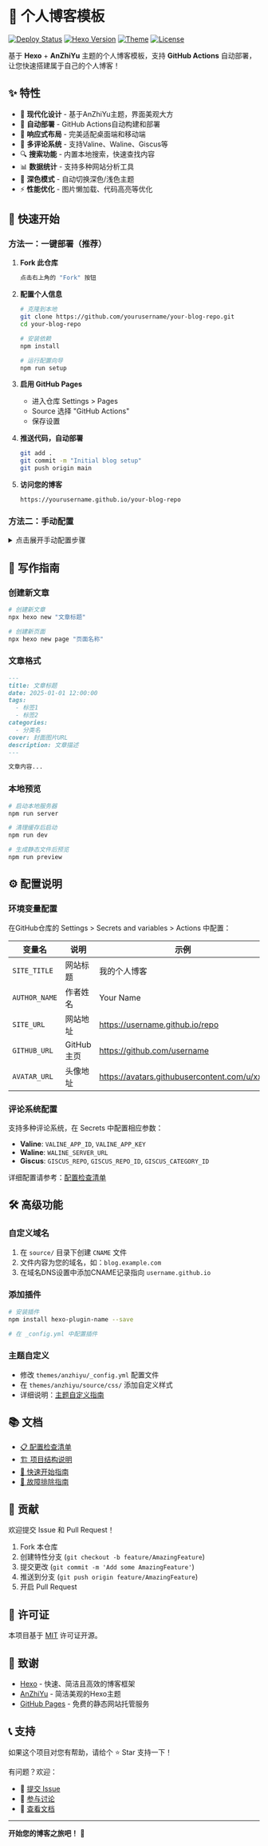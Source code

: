 # 🚀 个人博客模板

[![Deploy Status](https://github.com/yourusername/your-blog-repo/workflows/Deploy%20Blog%20to%20GitHub%20Pages/badge.svg)](https://github.com/yourusername/your-blog-repo/actions)
[![Hexo Version](https://img.shields.io/badge/Hexo-7.3.0-blue)](https://hexo.io/)
[![Theme](https://img.shields.io/badge/Theme-AnZhiYu-orange)](https://github.com/anzhiyu-c/hexo-theme-anzhiyu)
[![License](https://img.shields.io/badge/License-MIT-green)](LICENSE)

基于 **Hexo** + **AnZhiYu** 主题的个人博客模板，支持 **GitHub Actions** 自动部署，让您快速搭建属于自己的个人博客！

## ✨ 特性

- 🎨 **现代化设计** - 基于AnZhiYu主题，界面美观大方
- 🚀 **自动部署** - GitHub Actions自动构建和部署
- 📱 **响应式布局** - 完美适配桌面端和移动端
- 💬 **多评论系统** - 支持Valine、Waline、Giscus等
- 🔍 **搜索功能** - 内置本地搜索，快速查找内容
- 📊 **数据统计** - 支持多种网站分析工具
- 🌙 **深色模式** - 自动切换深色/浅色主题
- ⚡ **性能优化** - 图片懒加载、代码高亮等优化

## 🎯 快速开始

### 方法一：一键部署（推荐）

1. **Fork 此仓库**
   ```bash
   点击右上角的 "Fork" 按钮
   ```

2. **配置个人信息**
   ```bash
   # 克隆到本地
   git clone https://github.com/yourusername/your-blog-repo.git
   cd your-blog-repo
   
   # 安装依赖
   npm install
   
   # 运行配置向导
   npm run setup
   ```

3. **启用 GitHub Pages**
   - 进入仓库 Settings > Pages
   - Source 选择 "GitHub Actions"
   - 保存设置

4. **推送代码，自动部署**
   ```bash
   git add .
   git commit -m "Initial blog setup"
   git push origin main
   ```

5. **访问您的博客**
   ```
   https://yourusername.github.io/your-blog-repo
   ```

### 方法二：手动配置

<details>
<summary>点击展开手动配置步骤</summary>

1. **克隆仓库**
   ```bash
   git clone https://github.com/yourusername/your-blog-repo.git
   cd your-blog-repo
   npm install
   ```

2. **配置基本信息**
   
   复制配置模板：
   ```bash
   cp _config.template.yml _config.yml
   cp themes/anzhiyu/_config.template.yml themes/anzhiyu/_config.yml
   ```
   
   编辑 `_config.yml` 文件，修改以下配置：
   ```yaml
   title: 您的博客标题
   author: 您的姓名
   url: https://yourusername.github.io/your-blog-repo
   ```

3. **配置主题**
   
   编辑 `themes/anzhiyu/_config.yml`，自定义：
   - 头像和社交链接
   - 菜单导航
   - 评论系统
   - 网站样式

4. **本地预览**
   ```bash
   npm run server
   ```

5. **部署到GitHub Pages**
   ```bash
   npm run deploy
   ```

</details>

## 📝 写作指南

### 创建新文章

```bash
# 创建新文章
npx hexo new "文章标题"

# 创建新页面
npx hexo new page "页面名称"
```

### 文章格式

```markdown
---
title: 文章标题
date: 2025-01-01 12:00:00
tags: 
  - 标签1
  - 标签2
categories: 
  - 分类名
cover: 封面图片URL
description: 文章描述
---

文章内容...
```

### 本地预览

```bash
# 启动本地服务器
npm run server

# 清理缓存后启动
npm run dev

# 生成静态文件后预览
npm run preview
```

## ⚙️ 配置说明

### 环境变量配置

在GitHub仓库的 Settings > Secrets and variables > Actions 中配置：

| 变量名 | 说明 | 示例 |
|--------|------|------|
| `SITE_TITLE` | 网站标题 | 我的个人博客 |
| `AUTHOR_NAME` | 作者姓名 | Your Name |
| `SITE_URL` | 网站地址 | https://username.github.io/repo |
| `GITHUB_URL` | GitHub主页 | https://github.com/username |
| `AVATAR_URL` | 头像地址 | https://avatars.githubusercontent.com/u/xxx |

### 评论系统配置

支持多种评论系统，在 Secrets 中配置相应参数：

- **Valine**: `VALINE_APP_ID`, `VALINE_APP_KEY`
- **Waline**: `WALINE_SERVER_URL`
- **Giscus**: `GISCUS_REPO`, `GISCUS_REPO_ID`, `GISCUS_CATEGORY_ID`

详细配置请参考：[配置检查清单](docs/configuration-checklist.md)

## 🛠️ 高级功能

### 自定义域名

1. 在 `source/` 目录下创建 `CNAME` 文件
2. 文件内容为您的域名，如：`blog.example.com`
3. 在域名DNS设置中添加CNAME记录指向 `username.github.io`

### 添加插件

```bash
# 安装插件
npm install hexo-plugin-name --save

# 在 _config.yml 中配置插件
```

### 主题自定义

- 修改 `themes/anzhiyu/_config.yml` 配置文件
- 在 `themes/anzhiyu/source/css/` 添加自定义样式
- 详细说明：[主题自定义指南](docs/theme-customization.md)

## 📚 文档

- [📋 配置检查清单](docs/configuration-checklist.md)
- [🏗️ 项目结构说明](docs/project-structure.md)
- [🚀 快速开始指南](docs/quick-start.md)
- [🔧 故障排除指南](docs/troubleshooting.md)

## 🤝 贡献

欢迎提交 Issue 和 Pull Request！

1. Fork 本仓库
2. 创建特性分支 (`git checkout -b feature/AmazingFeature`)
3. 提交更改 (`git commit -m 'Add some AmazingFeature'`)
4. 推送到分支 (`git push origin feature/AmazingFeature`)
5. 开启 Pull Request

## 📄 许可证

本项目基于 [MIT](LICENSE) 许可证开源。

## 🙏 致谢

- [Hexo](https://hexo.io/) - 快速、简洁且高效的博客框架
- [AnZhiYu](https://github.com/anzhiyu-c/hexo-theme-anzhiyu) - 简洁美观的Hexo主题
- [GitHub Pages](https://pages.github.com/) - 免费的静态网站托管服务

## 📞 支持

如果这个项目对您有帮助，请给个 ⭐ Star 支持一下！

有问题？欢迎：
- 📧 [提交 Issue](../../issues)
- 💬 [参与讨论](../../discussions)
- 📖 [查看文档](docs/)

---

**开始您的博客之旅吧！** 🎉
